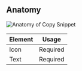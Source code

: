 ## Anatomy

![Anatomy of Copy Snippet](/assets/components/copy/copy-snippet-anatomy.png)

| Element          | Usage                                           |
|------------------|-------------------------------------------------|
| Icon             | Required |
| Text             | Required |
